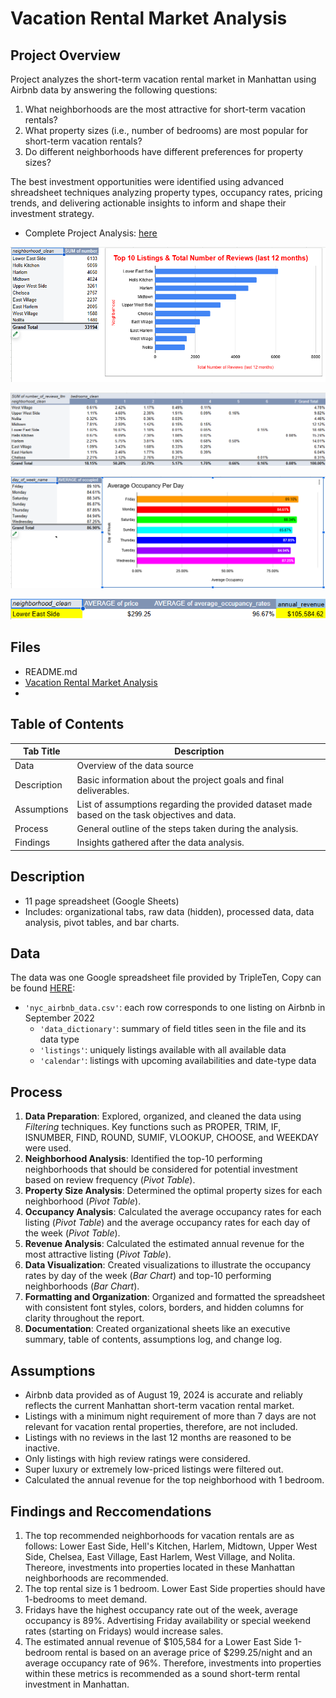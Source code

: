 # Vacation Rental Market Analysis

## Project Overview
Project analyzes the short-term vacation rental market in Manhattan using Airbnb data by answering the following questions:
  
1. What neighborhoods are the most attractive for short-term vacation rentals?
2. What property sizes (i.e., number of bedrooms) are most popular for short-term vacation rentals?
3. Do different neighborhoods have different preferences for property sizes?

The best investment opportunities were identified using advanced shreadsheet techniques analyzing property types, occupancy rates, pricing trends, and delivering actionable insights to inform and shape their investment strategy.

- Complete Project Analysis: <a href='https://docs.google.com/spreadsheets/d/1--PPzOhVLWLxQigG588t-GNHkS3y0m9VrWpYY8RQFvY/edit?usp=sharing'><u>here</u></a>

![image](https://github.com/murry-kristy/Data_projects_TripleTen/blob/main/Vacation%20Rental%20Analysis/Top%2010%20Listings%20Screenshot.png)

![image](https://github.com/murry-kristy/Data_projects_TripleTen/blob/main/Vacation%20Rental%20Analysis/Number%20of%20Bedrooms%20Screenshot.png)

![image](https://github.com/murry-kristy/Data_projects_TripleTen/blob/main/Vacation%20Rental%20Analysis/Ave%20Occupancy%20Per%20Day%20of%20Week%20Screenshot.png)

![image](https://github.com/murry-kristy/Data_projects_TripleTen/blob/main/Vacation%20Rental%20Analysis/Revenue%20Estimation%20Screenshot.png)

## Files
- README.md
- <a href='https://docs.google.com/spreadsheets/d/1--PPzOhVLWLxQigG588t-GNHkS3y0m9VrWpYY8RQFvY/edit?usp=sharing'><u>Vacation Rental Market Analysis</u></a>
- 

## Table of Contents
| Tab Title| Description | 
| -------- | ------------|
| Data | Overview of the data source |
| Description | Basic information about the project goals and final deliverables. |
| Assumptions | List of assumptions regarding the provided dataset made based on the task objectives and data. |
| Process | General outline of the steps taken during the analysis. |
| Findings | Insights gathered after the data analysis. |

## Description
- 11 page spreadsheet (Google Sheets)
- Includes: organizational tabs, raw data (hidden), processed data, data analysis, pivot tables, and bar charts.

## Data
The data was one Google spreadsheet file provided by TripleTen, Copy can be found [HERE](https://docs.google.com/spreadsheets/d/1Z7KNEYs_YtQP57mWXRddPGAI3Sk-tPzLnCsdysCSw_c/edit?usp=sharing):
- `'nyc_airbnb_data.csv'`: each row corresponds to one listing on Airbnb in September 2022
    - `'data_dictionary'`: summary of field titles seen in the file and its data type
    - `'listings'`: uniquely listings available with all available data
    - `'calendar'`: listings with upcoming availabilities and date-type data

## Process
1. **Data Preparation**: Explored, organized, and cleaned the data using *Filtering* techniques. Key functions such as PROPER, TRIM, IF, ISNUMBER, FIND, ROUND, SUMIF, VLOOKUP, CHOOSE, and WEEKDAY were used.
2. **Neighborhood Analysis**: Identified the top-10 performing neighborhoods that should be considered for potential investment based on review frequency (*Pivot Table*).
3. **Property Size Analysis**: Determined the optimal property sizes for each neighborhood (*Pivot Table*).
4. **Occupancy Analysis**: Calculated the average occupancy rates for each listing (*Pivot Table*) and the average occupancy rates for each day of the week (*Pivot Table*).
5. **Revenue Analysis**: Calculated the estimated annual revenue for the most attractive listing (*Pivot Table*).
6. **Data Visualization**: Created visualizations to illustrate the occupancy rates by day of the week (*Bar Chart*) and top-10 performing neighborhoods (*Bar Chart*).
7. **Formatting and Organization**: Organized and formatted the spreadsheet with consistent font styles, colors, borders, and hidden columns for clarity throughout the report.
8. **Documentation**: Created organizational sheets like an executive summary, table of contents, assumptions log, and change log. 

## Assumptions
- Airbnb data provided as of August 19, 2024 is accurate and reliably reflects the current Manhattan short-term vacation rental market.
- Listings with a minimum night requirement of more than 7 days are not relevant for vacation rental properties, therefore, are not included.
- Listings with no reviews in the last 12 months are reasoned to be inactive.
- Only listings with high review ratings were considered.
- Super luxury or extremely low-priced listings were filtered out. 
- Calculated the annual revenue for the top neighborhood with 1 bedroom.

## Findings and Reccomendations
1. The top recommended neighborhoods for vacation rentals are as follows: Lower East Side, Hell's Kitchen, Harlem, Midtown, Upper West Side, Chelsea, East Village, East Harlem, West Village, and Nolita. Thereore,
   investments into properties located in these Manhattan neighborhoods are recommended.	
2. The top rental size is 1 bedroom. Lower East Side properties should have 1-bedrooms to meet demand. 	
3. Fridays have the highest occupancy rate out of the week, average occupancy is 89%. Advertising Friday availability or special weekend rates (starting on Fridays) would increase sales.
4. The estimated annual revenue of $105,584 for a Lower East Side 1-bedroom rental is based on an average price of $299.25/night and an average occupancy rate of 96%. Therefore, investments into properties within
   these metrics is recommended as a sound short-term rental investment in Manhattan.

